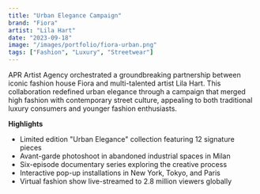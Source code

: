 ```yaml
---
title: "Urban Elegance Campaign"
brand: "Fiora"
artist: "Lila Hart"
date: "2023-09-18"
image: "/images/portfolio/fiora-urban.png"
tags: ["Fashion", "Luxury", "Streetwear"]
---
```


APR Artist Agency orchestrated a groundbreaking partnership between iconic fashion house Fiora and multi-talented artist Lila Hart. This collaboration redefined urban elegance through a campaign that merged high fashion with contemporary street culture, appealing to both traditional luxury consumers and younger fashion enthusiasts.

**Highlights**
- Limited edition "Urban Elegance" collection featuring 12 signature pieces
- Avant-garde photoshoot in abandoned industrial spaces in Milan
- Six-episode documentary series exploring the creative process
- Interactive pop-up installations in New York, Tokyo, and Paris
- Virtual fashion show live-streamed to 2.8 million viewers globally
